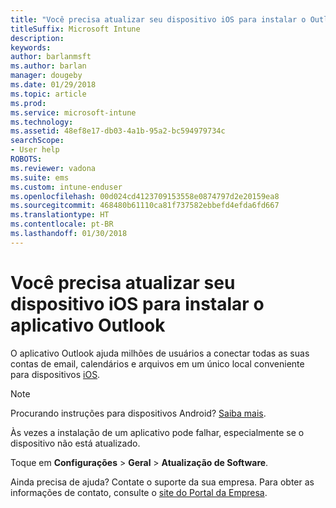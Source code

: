 ```yaml
---
title: "Você precisa atualizar seu dispositivo iOS para instalar o Outlook | Microsoft Docs"
titleSuffix: Microsoft Intune
description: 
keywords: 
author: barlanmsft
ms.author: barlan
manager: dougeby
ms.date: 01/29/2018
ms.topic: article
ms.prod: 
ms.service: microsoft-intune
ms.technology: 
ms.assetid: 48ef8e17-db03-4a1b-95a2-bc594979734c
searchScope:
- User help
ROBOTS: 
ms.reviewer: vadona
ms.suite: ems
ms.custom: intune-enduser
ms.openlocfilehash: 00d024cd4123709153558e0874797d2e20159ea8
ms.sourcegitcommit: 468480b61110ca81f737582ebbefd4efda6fd667
ms.translationtype: HT
ms.contentlocale: pt-BR
ms.lasthandoff: 01/30/2018
---
```

# <a name="you-need-to-update-your-ios-device-to-install-the-outlook-app"></a>Você precisa atualizar seu dispositivo iOS para instalar o aplicativo Outlook

O aplicativo Outlook ajuda milhões de usuários a conectar todas as suas contas de email, calendários e arquivos em um único local conveniente para dispositivos [iOS](https://itunes.apple.com/app/microsoft-outlook-email-calendar/id951937596).

>[!NOTE]
> Procurando instruções para dispositivos Android? [Saiba mais](update-device-outlook-android.md).

Às vezes a instalação de um aplicativo pode falhar, especialmente se o dispositivo não está atualizado. 

Toque em **Configurações** > **Geral** > **Atualização de Software**.

Ainda precisa de ajuda? Contate o suporte da sua empresa. Para obter as informações de contato, consulte o [site do Portal da Empresa](https://portal.manage.microsoft.com#HelpDeskDialog).
